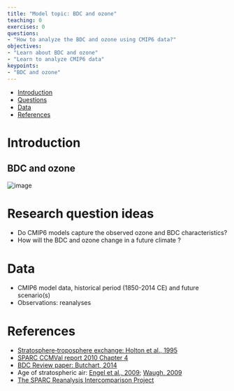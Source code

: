 ```yaml
---
title: "Model topic: BDC and ozone"
teaching: 0
exercises: 0
questions:
- "How to analyze the BDC and ozone using CMIP6 data?"
objectives:
- "Learn about BDC and ozone"
- "Learn to analyze CMIP6 data"
keypoints:
- "BDC and ozone"
---
```


*   [Introduction](#introduction)
*   [Questions](#research-question-ideas)
*   [Data](#data)
*   [References](#references)


# Introduction
## BDC and ozone
![image](https://user-images.githubusercontent.com/44640857/111973529-df714200-8afe-11eb-8874-1e3cb88054e1.png)

# Research question ideas
- Do CMIP6 models capture the observed ozone and BDC characteristics?
- How will the BDC and ozone change in a future climate ? 


# Data
- CMIP6 model data, historical period (1850-2014 CE) and future scenario(s)
- Observations: reanalyses


# References
- [Stratosphere‐troposphere exchange: Holton et al., 1995](https://agupubs.onlinelibrary.wiley.com/doi/abs/10.1029/95RG02097)
- [SPARC CCMVal report 2010 Chapter 4](https://www.sparc-climate.org/wp-content/uploads/sites/5/2017/12/SPARC_Report_No5_Jun2010_Part1_redFile.pdf)
- [BDC Review paper: Butchart, 2014](https://agupubs.onlinelibrary.wiley.com/doi/full/10.1002/2013RG000448)
- Age of stratospheric air: [Engel et al., 2009](https://www.nature.com/articles/ngeo388); [Waugh, 2009](https://www.nature.com/articles/ngeo397)
- [The SPARC Reanalysis Intercomparison Project](https://acp.copernicus.org/articles/special_issue829.html)
